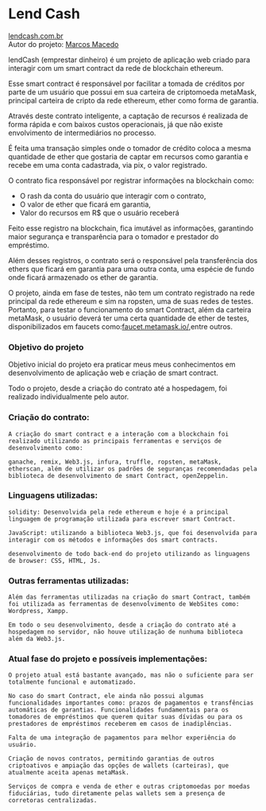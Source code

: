 # **Lend Cash**

[lendcash.com.br](https://lendcash.com.br/)  
Autor do projeto: [Marcos Macedo](https://github.com/MarcosPauloMacedo)

lendCash (emprestar dinheiro) é um projeto de aplicação web criado para interagir com um smart contract da rede de blockchain ethereum.

Esse smart contract é responsável por facilitar a tomada de créditos por parte de um usuário que possui em sua carteira de criptomoeda metaMask, principal carteira de cripto da rede ethereum, ether como forma de garantia.

Através deste contrato inteligente, a captação de recursos é realizada de forma rápida e com baixos custos operacionais, já que não existe envolvimento de intermediários no processo.

É feita uma transação simples onde o tomador de crédito coloca a mesma quantidade de ether que gostaria de captar em recursos como garantia e recebe em uma conta cadastrada, via pix, o valor registrado.

O contrato fica responsável por registrar informações na blockchain como:  

* O rash da conta do usuário que interagir com o contrato,
* O valor de ether que ficará em garantia,
* Valor do recursos em R$ que o usuário receberá 

Feito esse registro na blockchain, fica imutável as informações, garantindo maior segurança e transparência para o tomador e prestador do empréstimo.

Além desses registros, o contrato será o responsável pela transferência dos ethers que ficará em garantia para uma outra conta, uma espécie de fundo onde ficará armazenado os ether de garantia.

O projeto, ainda em fase de testes, não tem um contrato registrado na rede principal da rede ethereum e sim na ropsten, uma de suas redes de testes. Portanto, para testar o funcionamento do smart Contract, além da carteira metaMask, o usuário deverá ter uma certa quantidade de ether de testes, disponibilizados em faucets como:[faucet.metamask.io/](https://faucet.metamask.io/),entre outros.


### **Objetivo do projeto**  
  
    
Objetivo inicial do projeto era praticar meus meus conhecimentos em desenvolvimento de aplicação web e criação de smart contract.

Todo o projeto, desde a criação do contrato até a hospedagem, foi realizado individualmente pelo autor.


### **Criação do contrato:**

    A criação do smart contract e a interação com a blockchain foi realizado utilizando as principais ferramentas e serviços de desenvolvimento como:  

    ganache, remix, Web3.js, infura, truffle, ropsten, metaMask, etherscan, além de utilizar os padrões de seguranças recomendadas pela biblioteca de desenvolvimento de smart Contract, openZeppelin.

### Linguagens utilizadas:

  
    solidity: Desenvolvida pela rede ethereum e hoje é a principal linguagem de programação utilizada para escrever smart Contract.

    JavaScript: utilizando a biblioteca Web3.js, que foi desenvolvida para interagir com os métodos e informações dos smart contracts.

    desenvolvimento de todo back-end do projeto utilizando as linguagens de browser: CSS, HTML, Js.


### Outras ferramentas utilizadas:

    Além das ferramentas utilizadas na criação do smart Contract, também foi utilizada as ferramentas de desenvolvimento de WebSites como: Wordpress, Xampp.

    Em todo o seu desenvolvimento, desde a criação do contrato até a hospedagem no servidor, não houve utilização de nunhuma biblioteca além da Web3.js.

### Atual fase do projeto e possíveis implementações:

    O projeto atual está bastante avançado, mas não o suficiente para ser totalmente funcional e automatizado.

    No caso do smart Contract, ele ainda não possui algumas funcionalidades importantes como: prazos de pagamentos e transfências automáticas de garantias. Funcionalidades fundamentais para os tomadores de empréstimos que querem quitar suas dívidas ou para os prestadores de empréstimos receberem em casos de inadiplências.

    Falta de uma integração de pagamentos para melhor experiência do usuário.

    Criação de novos contratos, permitindo garantias de outros criptoativos e ampiação das opções de wallets (carteiras), que atualmente aceita apenas metaMask.

    Serviços de compra e venda de ether e outras criptomoedas por moedas fiduciárias, tudo diretamente pelas wallets sem a presença de corretoras centralizadas.
    
    

















